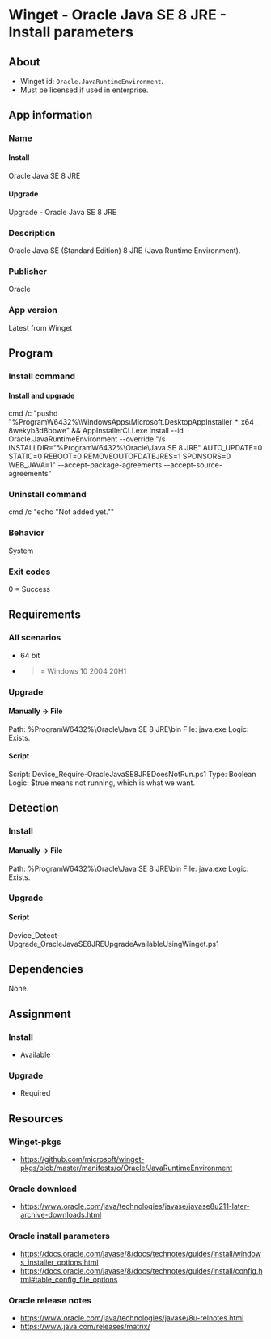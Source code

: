 # Winget - Oracle Java SE 8 JRE - Install parameters
## About
* Winget id: ```Oracle.JavaRuntimeEnvironment```.
* Must be licensed if used in enterprise.


## App information
### Name
#### Install
Oracle Java SE 8 JRE
#### Upgrade
Upgrade - Oracle Java SE 8 JRE

### Description
Oracle Java SE (Standard Edition) 8 JRE (Java Runtime Environment).

### Publisher
Oracle

### App version
Latest from Winget


## Program
### Install command
#### Install and upgrade
cmd /c "pushd "%ProgramW6432%\WindowsApps\Microsoft.DesktopAppInstaller_*_x64__8wekyb3d8bbwe" && AppInstallerCLI.exe install --id Oracle.JavaRuntimeEnvironment --override "/s INSTALLDIR=\"%ProgramW6432%\Oracle\Java SE 8 JRE\" AUTO_UPDATE=0 STATIC=0 REBOOT=0 REMOVEOUTOFDATEJRES=1 SPONSORS=0 WEB_JAVA=1" --accept-package-agreements --accept-source-agreements"

### Uninstall command
cmd /c "echo "Not added yet.""

### Behavior
System

### Exit codes
0 = Success


## Requirements
### All scenarios
* 64 bit
* >= Windows 10 2004 20H1

### Upgrade
#### Manually -> File
Path:  %ProgramW6432%\Oracle\Java SE 8 JRE\bin
File:  java.exe
Logic: Exists.
#### Script
Script: Device_Require-OracleJavaSE8JREDoesNotRun.ps1
Type:   Boolean
Logic:  $true means not running, which is what we want.


## Detection
### Install
#### Manually -> File
Path:  %ProgramW6432%\Oracle\Java SE 8 JRE\bin
File:  java.exe
Logic: Exists.

### Upgrade
#### Script
Device_Detect-Upgrade_OracleJavaSE8JREUpgradeAvailableUsingWinget.ps1


## Dependencies
None.


## Assignment
### Install
* Available

### Upgrade
* Required


## Resources
### Winget-pkgs
* https://github.com/microsoft/winget-pkgs/blob/master/manifests/o/Oracle/JavaRuntimeEnvironment

### Oracle download
* https://www.oracle.com/java/technologies/javase/javase8u211-later-archive-downloads.html

### Oracle install parameters
* https://docs.oracle.com/javase/8/docs/technotes/guides/install/windows_installer_options.html
* https://docs.oracle.com/javase/8/docs/technotes/guides/install/config.html#table_config_file_options

### Oracle release notes
* https://www.oracle.com/java/technologies/javase/8u-relnotes.html
* https://www.java.com/releases/matrix/
